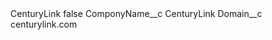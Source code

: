 <?xml version="1.0" encoding="UTF-8"?>
<CustomMetadata xmlns="http://soap.sforce.com/2006/04/metadata" xmlns:xsi="http://www.w3.org/2001/XMLSchema-instance" xmlns:xsd="http://www.w3.org/2001/XMLSchema">
    <label>CenturyLink</label>
    <protected>false</protected>
    <values>
        <field>ComponyName__c</field>
        <value xsi:type="xsd:string">CenturyLink</value>
    </values>
    <values>
        <field>Domain__c</field>
        <value xsi:type="xsd:string">centurylink.com</value>
    </values>
</CustomMetadata>
